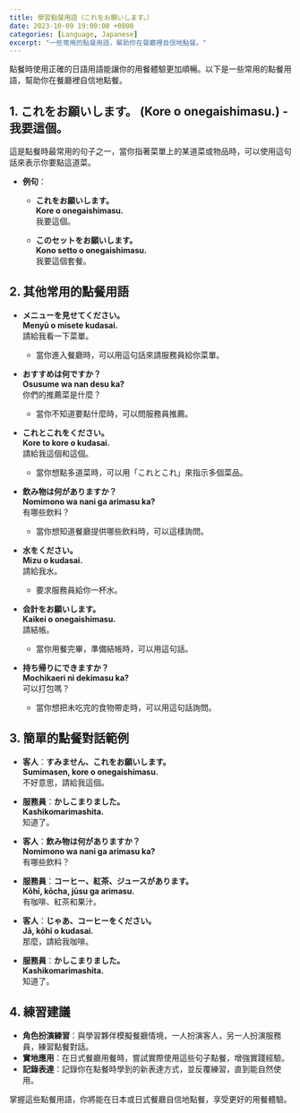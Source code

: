 ```yaml
---
title: 學習點餐用語（これをお願いします。）
date: 2023-10-09 19:00:00 +0800
categories: [Language, Japanese]
excerpt: "一些常用的點餐用語，幫助你在餐廳裡自信地點餐。"
---
```


點餐時使用正確的日語用語能讓你的用餐體驗更加順暢。以下是一些常用的點餐用語，幫助你在餐廳裡自信地點餐。

## **1. これをお願いします。 (Kore o onegaishimasu.) - 我要這個。**
這是點餐時最常用的句子之一，當你指著菜單上的某道菜或物品時，可以使用這句話來表示你要點這道菜。

- **例句**：
  - **これをお願いします。**  
    **Kore o onegaishimasu.**  
    我要這個。

  - **このセットをお願いします。**  
    **Kono setto o onegaishimasu.**  
    我要這個套餐。

## **2. 其他常用的點餐用語**

- **メニューを見せてください。**  
  **Menyū o misete kudasai.**  
  請給我看一下菜單。  
  - 當你進入餐廳時，可以用這句話來請服務員給你菜單。

- **おすすめは何ですか？**  
  **Osusume wa nan desu ka?**  
  你們的推薦菜是什麼？  
  - 當你不知道要點什麼時，可以問服務員推薦。

- **これとこれをください。**  
  **Kore to kore o kudasai.**  
  請給我這個和這個。  
  - 當你想點多道菜時，可以用「これとこれ」來指示多個菜品。

- **飲み物は何がありますか？**  
  **Nomimono wa nani ga arimasu ka?**  
  有哪些飲料？  
  - 當你想知道餐廳提供哪些飲料時，可以這樣詢問。

- **水をください。**  
  **Mizu o kudasai.**  
  請給我水。  
  - 要求服務員給你一杯水。

- **会計をお願いします。**  
  **Kaikei o onegaishimasu.**  
  請結帳。  
  - 當你用餐完畢，準備結帳時，可以用這句話。

- **持ち帰りにできますか？**  
  **Mochikaeri ni dekimasu ka?**  
  可以打包嗎？  
  - 當你想把未吃完的食物帶走時，可以用這句話詢問。

## **3. 簡單的點餐對話範例**
- **客人**：**すみません、これをお願いします。**  
  **Sumimasen, kore o onegaishimasu.**  
  不好意思，請給我這個。

- **服務員**：**かしこまりました。**  
  **Kashikomarimashita.**  
  知道了。

- **客人**：**飲み物は何がありますか？**  
  **Nomimono wa nani ga arimasu ka?**  
  有哪些飲料？

- **服務員**：**コーヒー、紅茶、ジュースがあります。**  
  **Kōhī, kōcha, jūsu ga arimasu.**  
  有咖啡、紅茶和果汁。

- **客人**：**じゃあ、コーヒーをください。**  
  **Jā, kōhī o kudasai.**  
  那麼，請給我咖啡。

- **服務員**：**かしこまりました。**  
  **Kashikomarimashita.**  
  知道了。

## **4. 練習建議**
- **角色扮演練習**：與學習夥伴模擬餐廳情境，一人扮演客人，另一人扮演服務員，練習點餐對話。
- **實地應用**：在日式餐廳用餐時，嘗試實際使用這些句子點餐，增強實踐經驗。
- **記錄表達**：記錄你在點餐時學到的新表達方式，並反覆練習，直到能自然使用。

掌握這些點餐用語，你將能在日本或日式餐廳自信地點餐，享受更好的用餐體驗。
